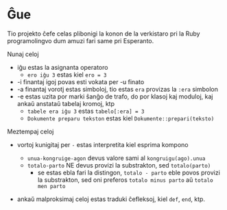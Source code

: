 # Ĝue

Tio projekto ĉefe celas plibonigi la konon de la verkistaro pri la Ruby programolingvo dum amuzi fari same pri Esperanto.

Nunaj celoj
- iĝu estas la asignanta operatoro
  - `ero iĝu 3` estas kiel `ero = 3`
- -i finantaj igoj povas esti vokata per -u finato
- -a finantaj vorotj estas simboloj, tio estas `era` provizas la `:era` simbolon
- -e estas uzita por marki ŝanĝo de trafo, do por klasoj kaj moduloj, kaj ankaŭ anstataŭ tabelaj kromoj, ktp
  - `tabele era iĝu 3` estas `tabelo[:era] = 3`
  - `Dokumente preparu tekston` estas kiel `Dokumente::prepari(teksto)`

Meztempaj celoj
- vortoj kunigitaj per `-` estas interpretita kiel esprima kompono
  - `unua-kongruige-agon` devus valore sami al `kongruigu(ago).unua`
  - `totalo-parto` NE devus provizi la substrakton, sed `totalo(parto)`
    - se estas ebla fari la distingon, `totalo - parto` eble povos provizi la substrakton, sed oni preferos `totalo minus parto` aŭ `totalo men parto`

- ankaŭ malproksimaj celoj estas traduki ĉefleksoj, kiel `def`, `end`, ktp.
